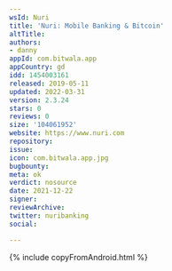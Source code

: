 ```yaml
---
wsId: Nuri
title: 'Nuri: Mobile Banking & Bitcoin'
altTitle: 
authors:
- danny
appId: com.bitwala.app
appCountry: gd
idd: 1454003161
released: 2019-05-11
updated: 2022-03-31
version: 2.3.24
stars: 0
reviews: 0
size: '104061952'
website: https://www.nuri.com
repository: 
issue: 
icon: com.bitwala.app.jpg
bugbounty: 
meta: ok
verdict: nosource
date: 2021-12-22
signer: 
reviewArchive: 
twitter: nuribanking
social: 

---
```


{% include copyFromAndroid.html %}